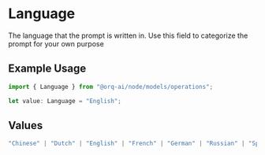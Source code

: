 # Language

The language that the prompt is written in. Use this field to categorize the prompt for your own purpose

## Example Usage

```typescript
import { Language } from "@orq-ai/node/models/operations";

let value: Language = "English";
```

## Values

```typescript
"Chinese" | "Dutch" | "English" | "French" | "German" | "Russian" | "Spanish"
```